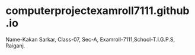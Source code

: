 # computerprojectexamroll7111.github.io
Name-Kakan Sarkar, Class-07, Sec-A, Examroll-7111,School-T.I.G.P.S, Raiganj.
